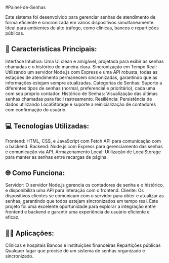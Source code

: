 #Painel-de-Senhas

Este sistema foi desenvolvido para gerenciar senhas de atendimento de forma eficiente e sincronizada em vários dispositivos simultaneamente. Ideal para ambientes de alto tráfego, como clínicas, bancos e repartições públicas.

<h2>🔧 Características Principais:</h2>
Interface Intuitiva: Uma UI clean e amigável, projetada para exibir as senhas chamadas e o histórico de maneira clara.
Sincronização em Tempo Real: Utilizando um servidor Node.js com Express e uma API robusta, todas as estações de atendimento permanecem sincronizadas, garantindo que as informações estejam sempre atualizadas.
Categorias de Senhas: Suporte a diferentes tipos de senhas (normal, preferencial e prioritário), cada uma com seu próprio contador.
Histórico de Senhas: Visualização das últimas senhas chamadas para fácil rastreamento.
Resiliência: Persistência de dados utilizando LocalStorage e suporte a reinicialização de contadores com confirmação do usuário.

<h2>💻 Tecnologias Utilizadas:</h2>
Frontend: HTML, CSS, e JavaScript com Fetch API para comunicação com o backend.
Backend: Node.js com Express para gerenciamento das senhas e comunicação via API.
Armazenamento Local: Utilização de LocalStorage para manter as senhas entre recargas de página.

<h2>🌐 Como Funciona:</h2>
Servidor: O servidor Node.js gerencia os contadores de senha e o histórico, e disponibiliza uma API para interação com o frontend.
Cliente: Os dispositivos clientes se comunicam com o servidor para obter e atualizar as senhas, garantindo que todos estejam sincronizados em tempo real.
Este projeto foi uma excelente oportunidade para explorar a integração entre frontend e backend e garantir uma experiência de usuário eficiente e eficaz.

<h2> 👨‍💼 Aplicações: </h2>
Clínicas e hospitais
Bancos e instituições financeiras
Repartições públicas
Qualquer lugar que precise de um sistema de senhas organizado e sincronizado.

